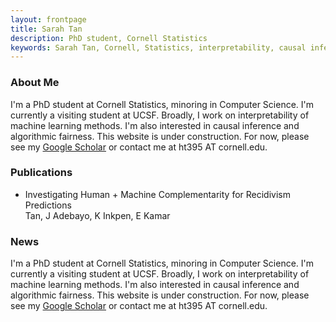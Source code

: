 ```yaml
---
layout: frontpage
title: Sarah Tan
description: PhD student, Cornell Statistics
keywords: Sarah Tan, Cornell, Statistics, interpretability, causal inference
---
```


<div class="row-fluid" id="about"><h3>About Me</h3>
    <div class="span11">
      I'm a PhD student at Cornell Statistics, minoring in Computer Science. I'm currently a visiting student at UCSF. Broadly, I work on interpretability of machine learning methods. I'm also interested in causal inference and algorithmic fairness. This website is under construction. For now, please see my <a href="https://scholar.google.com/citations?user=_tSKmPYAAAAJ&hl=en">Google Scholar</a> or contact me at ht395 AT cornell.edu. 
  </div>
</div>

<div class="row-fluid" id="publications"><h3>Publications</h3>
    <div class="span11">
    <ul>
        <li>Investigating Human + Machine Complementarity for Recidivism Predictions</li>
        Tan, J Adebayo, K Inkpen, E Kamar
  </div>
</div>

<div class="row-fluid" id="news"><h3>News</h3>
    <div class="span11">
      I'm a PhD student at Cornell Statistics, minoring in Computer Science. I'm currently a visiting student at UCSF. Broadly, I work on interpretability of machine learning methods. I'm also interested in causal inference and algorithmic fairness. This website is under construction. For now, please see my <a href="https://scholar.google.com/citations?user=_tSKmPYAAAAJ&hl=en">Google Scholar</a> or contact me at ht395 AT cornell.edu. 
  </div>
</div>
